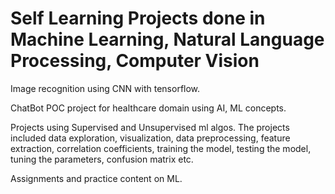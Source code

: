 # Self Learning Projects done in Machine Learning, Natural Language Processing, Computer Vision

Image recognition using CNN with tensorflow.

ChatBot POC project for healthcare domain using AI, ML concepts.

Projects using Supervised and Unsupervised ml algos. 
The projects included data exploration, visualization, data preprocessing, feature extraction, correlation coefficients, training the model, testing the model, tuning the parameters, confusion matrix etc.

Assignments and practice content on ML.


